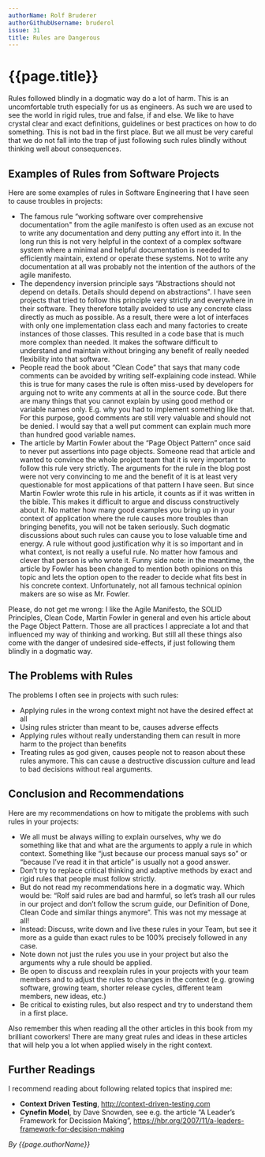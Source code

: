 ```yaml
---
authorName: Rolf Bruderer
authorGithubUsername: bruderol
issue: 31
title: Rules are Dangerous
---
```

# {{page.title}}

Rules followed blindly in a dogmatic way do a lot of harm. This is an uncomfortable truth especially for us as engineers. As such we are used to see the world in rigid rules, true and false, if and else. We like to have crystal clear and exact definitions, guidelines or best practices on how to do something. This is not bad in the first place. But we all must be very careful that we do not fall into the trap of just following such rules blindly without thinking well about consequences. 

## Examples of Rules from Software Projects

Here are some examples of rules in Software Engineering that I have seen to cause troubles in projects:
* The famous rule “working software over comprehensive documentation" from the agile manifesto is often used as an excuse not to write any documentation and deny putting any effort into it. In the long run this is not very helpful in the context of a complex software system where a minimal and helpful documentation is needed to efficiently maintain, extend or operate these systems. Not to write any documentation at all was probably not the intention of the authors of the agile manifesto. 
* The dependency inversion principle says “Abstractions should not depend on details. Details should depend on abstractions". I have seen projects that tried to follow this principle very strictly and everywhere in their software. They therefore totally avoided to use any concrete class directly as much as possible. As a result, there were a lot of interfaces with only one implementation class each and many factories to create instances of those classes. This resulted in a code base that is much more complex than needed. It makes the software difficult to understand and maintain without bringing any benefit of really needed flexibility into that software.
* People read the book about “Clean Code” that says that many code comments can be avoided by writing self-explaining code instead. While this is true for many cases the rule is often miss-used by developers for arguing not to write any comments at all in the source code. But there are many things that you cannot explain by using good method or variable names only. E.g. why you had to implement something like that. For this purpose, good comments are still very valuable and should not be denied. I would say that a well put comment can explain much more than hundred good variable names.
* The article by Martin Fowler about the “Page Object Pattern” once said to never put assertions into page objects. Someone read that article and wanted to convince the whole project team that it is very important to follow this rule very strictly. The arguments for the rule in the blog post were not very convincing to me and the benefit of it is at least very questionable for most applications of that pattern I have seen. But since Martin Fowler wrote this rule in his article, it counts as if it was written in the bible. This makes it difficult to argue and discuss constructively about it. No matter how many good examples you bring up in your context of application where the rule causes more troubles than bringing benefits, you will not be taken seriously. Such dogmatic discussions about such rules can cause you to lose valuable time and energy. A rule without good justification why it is so important and in what context, is not really a useful rule. No matter how famous and clever that person is who wrote it. Funny side note: in the meantime, the article by Fowler has been changed to mention both opinions on this topic and lets the option open to the reader to decide what fits best in his concrete context. Unfortunately, not all famous technical opinion makers are so wise as Mr. Fowler.

Please, do not get me wrong: I like the Agile Manifesto, the SOLID Principles, Clean Code, Martin Fowler in general and even his article about the Page Object Pattern. Those are all practices I appreciate a lot and that influenced my way of thinking and working. But still all these things also come with the danger of undesired side-effects, if just following them blindly in a dogmatic way.

## The Problems with Rules

The problems I often see in projects with such rules:
* Applying rules in the wrong context might not have the desired effect at all
* Using rules stricter than meant to be, causes adverse effects
* Applying rules without really understanding them can result in more harm to the project than benefits
* Treating rules as god given, causes people not to reason about these rules anymore. This can cause a destructive discussion culture and lead to bad decisions without real arguments.

## Conclusion and Recommendations

Here are my recommendations on how to mitigate the problems with such rules in your projects:

* We all must be always willing to explain ourselves, why we do something like that and what are the arguments to apply a rule in which context. Something like “just because our process manual says so” or “because I’ve read it in that article” is usually not a good answer.
* Don’t try to replace critical thinking and adaptive methods by exact and rigid rules that people must follow strictly. 
* But do not read my recommendations here in a dogmatic way. Which would be: “Rolf said rules are bad and harmful, so let’s trash all our rules in our project and don’t follow the scrum guide, our Definition of Done, Clean Code and similar things anymore”. This was not my message at all! 
* Instead: Discuss, write down and live these rules in your Team, but see it more as a guide than exact rules to be 100% precisely followed in any case.
* Note down not just the rules you use in your project but also the arguments why a rule should be applied. 
* Be open to discuss and reexplain rules in your projects with your team members and to adjust the rules to changes in the context (e.g. growing software, growing team, shorter release cycles, different team members, new ideas, etc.)
* Be critical to existing rules, but also respect and try to understand them in a first place.

Also remember this when reading all the other articles in this book from my brilliant coworkers! 
There are many great rules and ideas in these articles that will help you a lot when applied wisely in the right context.

## Further Readings

I recommend reading about following related topics that inspired me:
* **Context Driven Testing**, 
  http://context-driven-testing.com
* **Cynefin Model**, by Dave Snowden, 
  see e.g. the article “A Leader’s Framework for Decission Making”, 
  https://hbr.org/2007/11/a-leaders-framework-for-decision-making
  
*By {{page.authorName}}*
